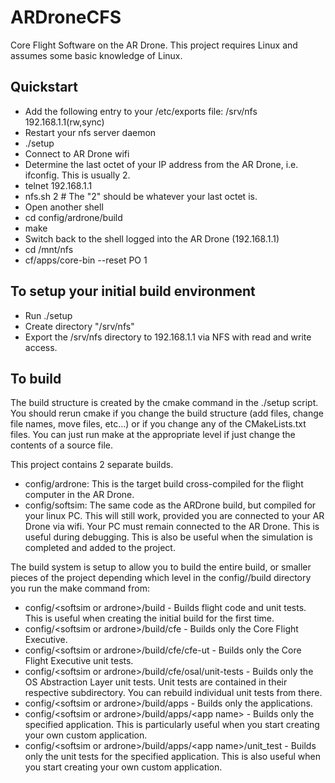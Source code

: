 # ARDroneCFS
Core Flight Software on the AR Drone.  This project requires Linux and assumes some basic knowledge of Linux.  

## Quickstart
- Add the following entry to your /etc/exports file:  /srv/nfs        192.168.1.1(rw,sync)
- Restart your nfs server daemon
- ./setup
- Connect to AR Drone wifi
- Determine the last octet of your IP address from the AR Drone, i.e. ifconfig.  This is usually 2.
- telnet 192.168.1.1
- nfs.sh 2  # The "2" should be whatever your last octet is.
- Open another shell
- cd config/ardrone/build
- make
- Switch back to the shell logged into the AR Drone (192.168.1.1)
- cd /mnt/nfs
- cf/apps/core-bin --reset PO 1

## To setup your initial build environment
- Run ./setup
- Create directory "/srv/nfs"
- Export the /srv/nfs directory to 192.168.1.1 via NFS with read and write access.

## To build 
The build structure is created by the cmake command in the ./setup script.  You should rerun cmake if you change the build structure (add files, change file names, move files, etc...) or if you change any of the CMakeLists.txt files.  You can just run make at the appropriate level if just change the contents of a source file.

This project contains 2 separate builds.
-  config/ardrone:  This is the target build cross-compiled for the flight computer in the AR Drone.
-  config/softsim:  The same code as the ARDrone build, but compiled for your linux PC.  This will still work, provided you are connected to your AR Drone via wifi.  Your PC must remain connected to the AR Drone.  This is useful during debugging.  This is also be useful when the simulation is completed and added to the project.  

The build system is setup to allow you to build the entire build, or smaller pieces of the project depending which level in the config/<ardrone or softsim>/build directory you run the make command from:
- config/&lt;softsim or ardrone&gt;/build - Builds flight code and unit tests.  This is useful when creating the initial build for the first time.
- config/&lt;softsim or ardrone&gt;/build/cfe - Builds only the Core Flight Executive.
- config/&lt;softsim or ardrone&gt;/build/cfe/cfe-ut - Builds only the Core Flight Executive unit tests.
- config/&lt;softsim or ardrone&gt;/build/cfe/osal/unit-tests - Builds only the OS Abstraction Layer unit tests.  Unit tests are contained in their respective subdirectory.  You can rebuild individual unit tests from there.
- config/&lt;softsim or ardrone&gt;/build/apps - Builds only the applications.
- config/&lt;softsim or ardrone&gt;/build/apps/&lt;app name&gt; - Builds only the specified application.  This is particularly useful when you start creating your own custom application.
- config/&lt;softsim or ardrone&gt;/build/apps/&lt;app name&gt;/unit_test - Builds only the unit tests for the specified application.  This is also useful when you start creating your own custom application.

